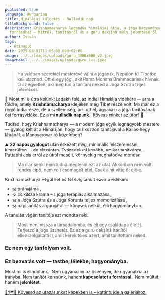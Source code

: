```yaml
---
published: true
language: Hungarian
title: Himalájai küldetés - Nulladik nap
titleBackground: false
description: Krishnamacharya legendás himalájai útja, a jóga hagyományának
  forrásához – hitről, tanításról és a guru dakṣiṇā mély jelentéséről
author: István
tags:
  - útinapló
date: 2025-08-01T11:05:00.000+02:00
image: ../../images/uploads/guru_1800x600_v2.jpeg
imageMobil: ../../images/uploads/guru_1x1.jpeg
---
```

> Ha valóban szeretnél mesterévé válni a jógának, Nepálon túl Tibetbe kell utaznod. Ott él egy jógi, akit Rama Mohana Brahmacarinak hívnak. Ő az egyetlen, aki meg tudja tanítani neked a Jóga Szútra teljes jelentését.

📿 Most mi is útra kelünk: Ladakh felé, az indiai Himalája vidékére — arra a földre, amely **Krishnamacharya** idejében még Tibet része volt. Ma már ez a régió India része, de a szellemiség, ami ott él, ugyanaz: a jóga tanításának ősi forrásvidéke. Ez a mi **nulladik napunk**.  [Kövess minket az úton!](https://bandha.works/galeria/2025-ladakh-retreat/) 🌄

<div class="blog-island-section">Tudtad, hogy Krishnamacharya — a modern jóga egyik legnagyobb mestere — gyalog kelt át a Himaláján, hogy találkozzon tanítójával a Kailás-hegy lábánál, a Manasarovar-tó közelében?</div>

⛰️ **22 napos gyalogút** után érkezett meg, minimális felszereléssel, kimerülten — de elszántan.
Évtizedekkel később, amikor tanítványa, [Pattabhi Jois](https://bandha.works/blog/astanga-ikonok-sri-k-pattabhi-jois-1-resz/) erről az útról mesélt, könnyekig meghatódva mondta: 
> Ma már senki nem tudná megtenni ezt az utat. Akkoriban nem volt rendes cipő, nem volt csomagolt étel. Csak a hit vitte őt előre.

Krishnamacharya végül hét és fél évig tanult ezen a vidéken:
- 🕉️ pránájáma ,
- 🕉️ csikitsza krama – a jóga terápiás alkalmazása ,
- 🕉️ a Jóga Szútra és a Jóga Korunta teljes memorizálása ,
- 🕉️ napi tanítás a gurujától — könyvek nélkül, élő hagyományban.

A tanulás végén tanítója ezt mondta neki:  
> Most menj vissza a társadalomba, és élj egy családapa életét. Terjeszd a jóga üzenetét. Ez az a guru dakṣiṇā (tanítói ellenszolgáltatás), amit kérek tőled azért, amit tanítottam neked.

### Ez nem egy tanfolyam volt. 
### Ez beavatás volt — testbe, lélekbe, hagyományba.

Most mi is elindulunk.  Nem ugyanazon az ösvényen, de ugyanabba az irányba. Nem tanítót keresünk, hanem **kapcsolatot a forrással**.  Nem múltat, hanem **jelenlétet**.

[📸🗺️🌄 Kövessd az utazásunkat képekben is – kattints ide a galériához.](https://bandha.works/galeria/2025-ladakh-retreat/)
